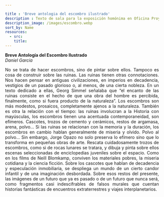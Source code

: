 ```yaml
---

title : 'Breve antologia del escombro ilustrado'
description : Texto de sala para la exposición homónima en Oficina Proyectista. Buenos Aires, 2015 
description_image: /images/escombro.webp
sort_by: Name
resources:
  - src:
    title:
---
```

 **Breve Antología del Escombro Ilustrado**  
*Daniel García*
<div style="text-align: justify;">
No se trata de hacer escombros, sino de pintar sobre ellos. Tampoco es
cosa de construir sobre las ruinas. Las ruinas tienen otras connotaciones.
Nos hacen pensar en antiguas civilizaciones, en imperios en decadencia,
vestigios de un pasado glorioso o, al menos, de una cierta nobleza. En un
texto dedicado a ellas, Georg Simmel señalaba que “el encanto de las
ruinas consiste en el hecho de que una obra del hombre es percibida,
finalmente, como si fuera producto de la naturaleza”. Los escombros son
más modestos, prosaicos, completamente ajenos a la naturaleza. También
es otra la relación con el tiempo: las ruinas involucran a la Historia con
mayúsculas, los escombros tienen una acentuada contemporaneidad, son
efímeros. Cascotes, trozos de cemento y cerámicos, restos de argamasa,
arena, polvo... Si las ruinas se relacionan con la memoria y la duración,
los escombros en cambio hablan generalmente de miseria y olvido. Polvo
al polvo...
Sin embargo, Jorge Opazo no solo preserva lo efímero sino que lo
transforma en pequeñas obras de arte. Rescata cuidadosamente trozos de
escombros, como si de rocas lunares se tratara, y dibuja y pinta sobre
ellos escenas seleccionadas de enciclopedias juveniles sobre el espacio.
Como en los films de Neill Blomkamp, conviven los materiales pobres, la
miseria cotidiana y la ciencia ficción. Sobre los cascotes que hablan de
decadencia y especulación inmobiliaria, se despliega un mundo de un
cierto candor infantil y de una imaginación desbordada. Sobre esos restos
del presente, las imágenes de un futuro que ya es pasado o de un futuro
que nunca será, como fragmentos casi indescifrables de falsos murales
que cuentan historias fantásticas de encuentros extraterrestres y viajes
interplanetarios.
</div>